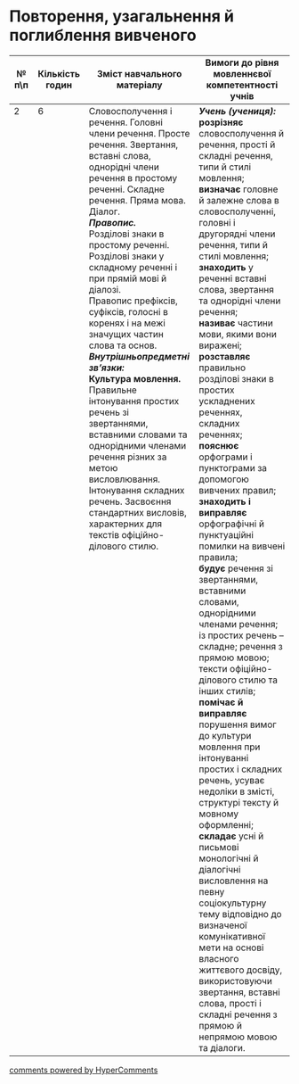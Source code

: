 <div id="hypercomments_widget" class="js-hypercomments-widget invisible"></div>

# Повторення, узагальнення  й поглиблення вивченого

<table>
  <tr>
    <td width="10%" align="center"><b>№ <br>п\п</br></b></td>
    <td width="5%" align="center"><b>Кількість годин</b></td>  
    <td width="40%" align="center"><b>Зміст навчального матеріалу</b></td>
    <td width="45%" align="center"><b>Вимоги до рівня мовленнєвої компетентності учнів</b></td>
  </tr>
<tbody>
  <tr>
<td width="10%" style="vertical-align:top !important;">2</td>
<td width="5%" style="vertical-align:top !important;">6</td>
    <td width="40%" style="vertical-align:top !important;">
Словосполучення і речення. Головні члени речення. Просте речення. Звертання, вставні слова, однорідні члени речення в простому реченні. Складне речення. Пряма мова. Діалог.<br>
<b><i>Правопис.</i></b> <br>
Розділові знаки в простому реченні. Розділові знаки у складному реченні і при прямій мові й діалозі. <br>
Правопис префіксів, суфіксів, голосні в коренях і на межі значущих частин слова та основ.<br>
<b><i>Внутрішньопредметні зв’язки:</i></b><br>   
<b>Культура мовлення.</b> Правильне інтонування простих речень зі звертаннями, вставними словами та однорідними членами речення різних за метою висловлювання. Інтонування складних речень. Засвоєння стандартних висловів, характерних для текстів  офіційно-ділового стилю.  
</td>
    <td width="45%" style="vertical-align:top !important;">
<i><b>Учень (учениця):</b></i><br>
<b>розрізняє</b> словосполучення й речення, прості й складні речення, типи й стилі мовлення; <br>
<b>визначає</b> головне й залежне слова в словосполученні, головні  і другорядні члени речення, типи й стилі мовлення;<br>
<b>знаходить</b> у реченні вставні слова, звертання та однорідні члени речення;<br>
<b>називає</b> частини мови, якими вони виражені; <br>
<b>розставляє</b> правильно розділові знаки в простих ускладнених реченнях,  складних реченнях;<br>
<b>пояснює</b> орфограми і пунктограми за допомогою вивчених правил;<br>
<b>знаходить і виправляє</b> орфографічні й пунктуаційні помилки на вивчені правила;<br>
<b>будує</b> речення зі звертаннями, вставними словами, однорідними членами речення; із простих речень – складне; речення з прямою мовою; тексти офіційно-ділового стилю та інших стилів;<br>
<b>помічає  й виправляє</b>  порушення  вимог до культури мовлення при інтонуванні простих і складних речень, усуває недоліки в змісті, структурі тексту й мовному оформленні;<br>
<b>складає</b> усні й письмові монологічні й діалогічні висловлення на певну соціокультурну тему відповідно до визначеної комунікативної мети на основі власного життєвого досвіду, використовуючи звертання, вставні слова, прості і складні речення з прямою й непрямою мовою та діалоги.</td>
  </tr>
</tbody>
</table>

<div class="js-hypercomments-container">
<a href="http://hypercomments.com" class="hc-link" title="comments widget">comments powered by HyperComments</a>
</div>